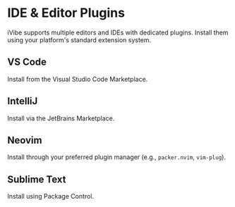 # IDE & Editor Plugins

iVibe supports multiple editors and IDEs with dedicated plugins. Install them using your platform's standard extension system.

## VS Code
Install from the Visual Studio Code Marketplace.

## IntelliJ
Install via the JetBrains Marketplace.

## Neovim
Install through your preferred plugin manager (e.g., `packer.nvim`, `vim-plug`).

## Sublime Text
Install using Package Control.

